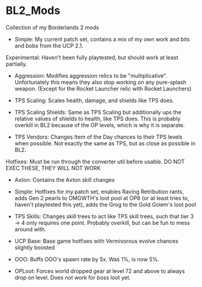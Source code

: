 # BL2_Mods
Collection of my Borderlands 2 mods

- Simple: My current patch set, contains a mix of my own work and bits and bobs from the UCP 2.1.

Experimental: Haven't been fully playtested, but should work at least partially.

- Aggression: Modifies aggression relics to be "multiplicative". Unfortunately this means they also stop working on any pure-splash weapon. (Except for the Rocket Launcher relic with Rocket Launchers)

- TPS Scaling: Scales health, damage, and shields like TPS does.

- TPS Scaling Shields: Same as TPS Scaling but additionally ups the relative values of shields to health, like TPS does. This is probably overkill in BL2 because of the OP levels, which is why it is separate.

- TPS Vendors: Changes Item of the Day chances to their TPS levels when possible. Not exactly the same as TPS, but as close as possible in BL2.

Hotfixes: Must be run through the converter util before usable. DO NOT EXEC THESE, THEY WILL NOT WORK

- Axton: Contains the Axton skill changes

- Simple: Hotfixes for my patch set, enables Raving Retribution rants, adds Gen 2 pearls to OMGWTH's loot pool at OP8 (or at least tries to, haven't playtested this yet), adds the Grog to the Gold Golem's loot pool

- TPS Skills: Changes skill trees to act like TPS skill trees, such that tier 3 -> 4 only requires one point. Probably overkill, but can be fun to mess around with.

- UCP Base: Base game hotfixes with Vermivorous evolve chances slightly boosted

- OOO: Buffs OOO's spawn rate by 5x. Was 1%, is now 5%.

- OPLoot: Forces world dropped gear at level 72 and above to always drop on level. Does not work for boss loot yet.
